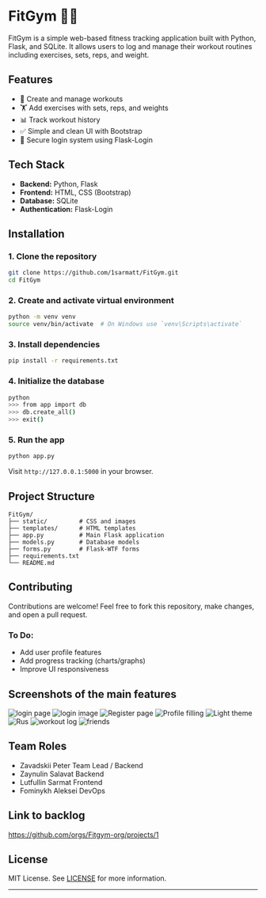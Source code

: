 # FitGym 🏋️‍♂️

FitGym is a simple web-based fitness tracking application built with Python, Flask, and SQLite. It allows users to log and manage their workout routines including exercises, sets, reps, and weight.

## Features

* 📝 Create and manage workouts
* 🏋️ Add exercises with sets, reps, and weights
* 📊 Track workout history
* ✅ Simple and clean UI with Bootstrap
* 🔐 Secure login system using Flask-Login

## Tech Stack

* **Backend:** Python, Flask
* **Frontend:** HTML, CSS (Bootstrap)
* **Database:** SQLite
* **Authentication:** Flask-Login

## Installation

### 1. Clone the repository

```bash
git clone https://github.com/1sarmatt/FitGym.git
cd FitGym
```

### 2. Create and activate virtual environment

```bash
python -m venv venv
source venv/bin/activate  # On Windows use `venv\Scripts\activate`
```

### 3. Install dependencies

```bash
pip install -r requirements.txt
```

### 4. Initialize the database

```bash
python
>>> from app import db
>>> db.create_all()
>>> exit()
```

### 5. Run the app

```bash
python app.py
```

Visit `http://127.0.0.1:5000` in your browser.

## Project Structure

```
FitGym/
├── static/         # CSS and images
├── templates/      # HTML templates
├── app.py          # Main Flask application
├── models.py       # Database models
├── forms.py        # Flask-WTF forms
├── requirements.txt
└── README.md
```

## Contributing

Contributions are welcome! Feel free to fork this repository, make changes, and open a pull request.

### To Do:

* Add user profile features
* Add progress tracking (charts/graphs)
* Improve UI responsiveness

## Screenshots of the main features

![login page](ReadmeData/login%20page.png)
![login image](ReadmeData/login%20image.png)
![Register page](ReadmeData/register%20page.png)
![Profile filling](ReadmeData/Proflie%20filling.png)
![Light theme](ReadmeData/Light%20theme.png)
![Rus](ReadmeData/russian.png)
![workout log](ReadmeData/workout%20log.png)
![friends](ReadmeData/Frinds%20page.png)


## Team Roles

- Zavadskii Peter Team Lead / Backend
- Zaynulin Salavat Backend
- Lutfullin Sarmat Frontend
- Fominykh Aleksei DevOps

## Link to backlog

https://github.com/orgs/Fitgym-org/projects/1


## License

MIT License. See [LICENSE](LICENSE) for more information.

---
